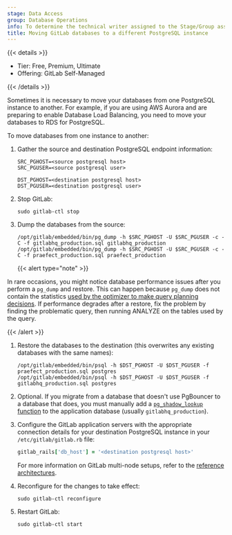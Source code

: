 ```yaml
---
stage: Data Access
group: Database Operations
info: To determine the technical writer assigned to the Stage/Group associated with this page, see https://handbook.gitlab.com/handbook/product/ux/technical-writing/#assignments
title: Moving GitLab databases to a different PostgreSQL instance
---
```


{{< details >}}

- Tier: Free, Premium, Ultimate
- Offering: GitLab Self-Managed

{{< /details >}}

Sometimes it is necessary to move your databases from one PostgreSQL instance to
another. For example, if you are using AWS Aurora and are preparing to
enable Database Load Balancing, you need to move your databases to
RDS for PostgreSQL.

To move databases from one instance to another:

1. Gather the source and destination PostgreSQL endpoint information:

   ```shell
   SRC_PGHOST=<source postgresql host>
   SRC_PGUSER=<source postgresql user>

   DST_PGHOST=<destination postgresql host>
   DST_PGUSER=<destination postgresql user>
   ```

1. Stop GitLab:

   ```shell
   sudo gitlab-ctl stop
   ```

1. Dump the databases from the source:

   ```shell
   /opt/gitlab/embedded/bin/pg_dump -h $SRC_PGHOST -U $SRC_PGUSER -c -C -f gitlabhq_production.sql gitlabhq_production
   /opt/gitlab/embedded/bin/pg_dump -h $SRC_PGHOST -U $SRC_PGUSER -c -C -f praefect_production.sql praefect_production
   ```

   {{< alert type="note" >}}

In rare occasions, you might notice database performance issues after you perform
   a `pg_dump` and restore. This can happen because `pg_dump` does not contain the statistics
   [used by the optimizer to make query planning decisions](https://www.postgresql.org/docs/14/app-pgdump.html).
   If performance degrades after a restore, fix the problem by finding the problematic query,
   then running ANALYZE on the tables used by the query.  

   {{< /alert >}}

1. Restore the databases to the destination (this overwrites any existing databases with the same names):

   ```shell
   /opt/gitlab/embedded/bin/psql -h $DST_PGHOST -U $DST_PGUSER -f praefect_production.sql postgres
   /opt/gitlab/embedded/bin/psql -h $DST_PGHOST -U $DST_PGUSER -f gitlabhq_production.sql postgres
   ```

1. Optional. If you migrate from a database that doesn't use PgBouncer to a database that does, you must manually add a [`pg_shadow_lookup` function](../gitaly/praefect.md#manual-database-setup) to the application database (usually `gitlabhq_production`).
1. Configure the GitLab application servers with the appropriate connection details
   for your destination PostgreSQL instance in your `/etc/gitlab/gitlab.rb` file:

   ```ruby
   gitlab_rails['db_host'] = '<destination postgresql host>'
   ```

   For more information on GitLab multi-node setups, refer to the [reference architectures](../reference_architectures/_index.md).

1. Reconfigure for the changes to take effect:

   ```shell
   sudo gitlab-ctl reconfigure
   ```

1. Restart GitLab:

   ```shell
   sudo gitlab-ctl start
   ```
